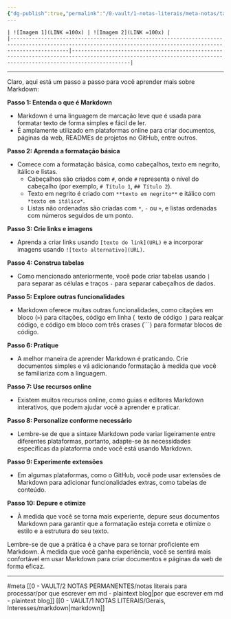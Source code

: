 ```yaml
---
{"dg-publish":true,"permalink":"/0-vault/1-notas-literais/meta-notas/tabelas-markdown/","tags":["meta"],"dgHomeLink":true,"dgShowLocalGraph":true,"dgShowFileTree":true,"dgEnableSearch":true,"noteIcon":""}
---
```



```
| ![Imagem 1](LINK =100x) | ![Imagem 2](LINK =100x) |
|---------------------------------------------------------------------------------------------------------------------------------------------------------------|---------------------------------------------------------------------------------------------------------------------------------------------------------------|
```

---

Claro, aqui está um passo a passo para você aprender mais sobre Markdown:

**Passo 1: Entenda o que é Markdown**
- Markdown é uma linguagem de marcação leve que é usada para formatar texto de forma simples e fácil de ler.
- É amplamente utilizado em plataformas online para criar documentos, páginas da web, READMEs de projetos no GitHub, entre outros.

**Passo 2: Aprenda a formatação básica**
- Comece com a formatação básica, como cabeçalhos, texto em negrito, itálico e listas.
  - Cabeçalhos são criados com `#`, onde `#` representa o nível do cabeçalho (por exemplo, `# Título 1`, `## Título 2`).
  - Texto em negrito é criado com `**texto em negrito**` e itálico com `*texto em itálico*`.
  - Listas não ordenadas são criadas com `*`, `-` ou `+`, e listas ordenadas com números seguidos de um ponto.

**Passo 3: Crie links e imagens**
- Aprenda a criar links usando `[texto do link](URL)` e a incorporar imagens usando `![texto alternativo](URL)`.

**Passo 4: Construa tabelas**
- Como mencionado anteriormente, você pode criar tabelas usando `|` para separar as células e traços `-` para separar cabeçalhos de dados.

**Passo 5: Explore outras funcionalidades**
- Markdown oferece muitas outras funcionalidades, como citações em bloco (`>`) para citações, código em linha (` `texto de código` `) para realçar código, e código em bloco com três crases (\`\`\`) para formatar blocos de código.

**Passo 6: Pratique**
- A melhor maneira de aprender Markdown é praticando. Crie documentos simples e vá adicionando formatação à medida que você se familiariza com a linguagem.

**Passo 7: Use recursos online**
- Existem muitos recursos online, como guias e editores Markdown interativos, que podem ajudar você a aprender e praticar.

**Passo 8: Personalize conforme necessário**
- Lembre-se de que a sintaxe Markdown pode variar ligeiramente entre diferentes plataformas, portanto, adapte-se às necessidades específicas da plataforma onde você está usando Markdown.

**Passo 9: Experimente extensões**
- Em algumas plataformas, como o GitHub, você pode usar extensões de Markdown para adicionar funcionalidades extras, como tabelas de conteúdo.

**Passo 10: Depure e otimize**
- À medida que você se torna mais experiente, depure seus documentos Markdown para garantir que a formatação esteja correta e otimize o estilo e a estrutura do seu texto.

Lembre-se de que a prática é a chave para se tornar proficiente em Markdown. À medida que você ganha experiência, você se sentirá mais confortável em usar Markdown para criar documentos e páginas da web de forma eficaz.

---

#meta 
[[0 - VAULT/2 NOTAS PERMANENTES/notas literais para processar/por que escrever em md - plaintext blog\|por que escrever em md - plaintext blog]]
[[0 - VAULT/1 NOTAS LITERAIS/Gerais, Interesses/markdown\|markdown]]